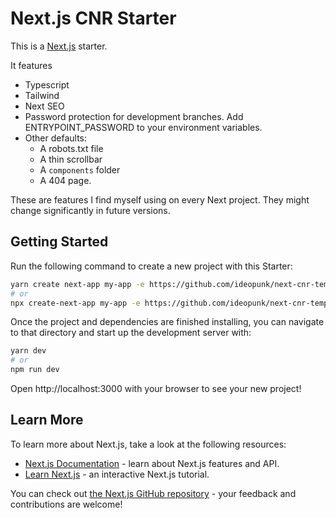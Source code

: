 # Next.js CNR Starter

This is a [Next.js](https://nextjs.org/) starter.

It features

-   Typescript
-   Tailwind
-   Next SEO
-   Password protection for development branches. Add ENTRYPOINT_PASSWORD to your environment variables. 
-   Other defaults:
    -   A robots.txt file
    -   A thin scrollbar
    -   A `components` folder
    -   A 404 page.

These are features I find myself using on every Next project. They might change significantly in future versions.

## Getting Started

Run the following command to create a new project with this Starter:

```bash
yarn create next-app my-app -e https://github.com/ideopunk/next-cnr-template
# or
npx create-next-app my-app -e https://github.com/ideopunk/next-cnr-template
```

Once the project and dependencies are finished installing, you can navigate to that directory and start up the development server with:

```bash
yarn dev
# or
npm run dev
````

Open http://localhost:3000 with your browser to see your new project!

## Learn More

To learn more about Next.js, take a look at the following resources:

-   [Next.js Documentation](https://nextjs.org/docs) - learn about Next.js features and API.
-   [Learn Next.js](https://nextjs.org/learn) - an interactive Next.js tutorial.

You can check out [the Next.js GitHub repository](https://github.com/vercel/next.js/) - your feedback and contributions are welcome!
